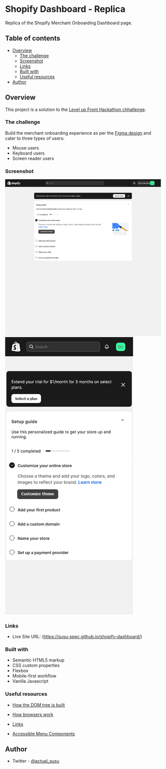 # Shopify Dashboard - Replica

Replica of the Shopify Merchant Onboarding Dashboard page.

## Table of contents

- [Overview](#overview)
  - [The challenge](#the-challenge)
  - [Screenshot](#screenshot)
  - [Links](#links)
  - [Built with](#built-with)
  - [Useful resources](#useful-resources)
- [Author](#author)

## Overview

This project is a solution to the [Level up Front Hackathon chhallenge](https://www.crushingit.tech/hackathon).

### The challenge

Build the merchant onboarding experience as per the [Figma design](https://www.figma.com/file/W4IHXzpdgxrUMWuymS9R9i/Level-Up-Front-Hackathon?type=design&node-id=0-1&mode=design) and cater to three types of users:
- Mouse users
- Keyboard users
- Screen reader users

### Screenshot

![Screenshot of the Desktop Version](images/Shopify-Desktop%20v2.png)
![Screenshot of the Mobile Version](images/Shopify-Mobile.png)


### Links

- Live Site URL: (https://susu-spec.github.io/shopify-dashboard/)


### Built with

- Semantic HTML5 markup
- CSS custom properties
- Flexbox
- Mobile-first workflow
- Vanilla Javascript

### Useful resources

- [How the DOM tree is built](https://dev.to/arikaturika/how-web-browsers-work-parsing-the-html-part-3-with-illustrations-45fi)

- [How browsers work](https://web.dev/articles/howbrowserswork)

- [Links](https://www.w3schools.com/tags/att_a_target.asp)

- [Accessible Menu Components](https://www.crushingit.tech/courses/js-accessible-menu/what-we-will-build-and-why-its-important?utm_source=newsletter&utm_medium=email&utm_campaign=how-to-build-accessible-menu-components)

## Author

- Twitter - [@actual_susu](https://www.twitter.com/actual_susu)
